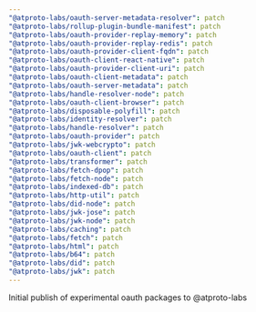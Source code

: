 ```yaml
---
"@atproto-labs/oauth-server-metadata-resolver": patch
"@atproto-labs/rollup-plugin-bundle-manifest": patch
"@atproto-labs/oauth-provider-replay-memory": patch
"@atproto-labs/oauth-provider-replay-redis": patch
"@atproto-labs/oauth-provider-client-fqdn": patch
"@atproto-labs/oauth-client-react-native": patch
"@atproto-labs/oauth-provider-client-uri": patch
"@atproto-labs/oauth-client-metadata": patch
"@atproto-labs/oauth-server-metadata": patch
"@atproto-labs/handle-resolver-node": patch
"@atproto-labs/oauth-client-browser": patch
"@atproto-labs/disposable-polyfill": patch
"@atproto-labs/identity-resolver": patch
"@atproto-labs/handle-resolver": patch
"@atproto-labs/oauth-provider": patch
"@atproto-labs/jwk-webcrypto": patch
"@atproto-labs/oauth-client": patch
"@atproto-labs/transformer": patch
"@atproto-labs/fetch-dpop": patch
"@atproto-labs/fetch-node": patch
"@atproto-labs/indexed-db": patch
"@atproto-labs/http-util": patch
"@atproto-labs/did-node": patch
"@atproto-labs/jwk-jose": patch
"@atproto-labs/jwk-node": patch
"@atproto-labs/caching": patch
"@atproto-labs/fetch": patch
"@atproto-labs/html": patch
"@atproto-labs/b64": patch
"@atproto-labs/did": patch
"@atproto-labs/jwk": patch
---
```


Initial publish of experimental oauth packages to @atproto-labs
